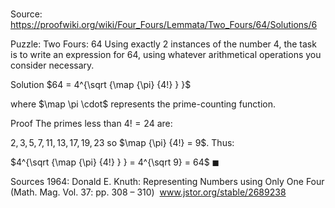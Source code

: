 # 

Source: https://proofwiki.org/wiki/Four_Fours/Lemmata/Two_Fours/64/Solutions/6



Puzzle: Two Fours: $64$
Using exactly $2$ instances of the number $4$, the task is to write an expression for $64$, using whatever arithmetical operations you consider necessary.


Solution
$64 = 4^{\sqrt {\map {\pi} {4!} } }$

where $\map \pi \cdot$ represents the prime-counting function.


Proof
The primes less than $4! = 24$ are:

$2, 3, 5, 7, 11, 13, 17, 19, 23$
so $\map {\pi} {4!} = 9$.
Thus:

$4^{\sqrt {\map {\pi} {4!} } } = 4^{\sqrt 9} = 64$
$\blacksquare$


Sources
1964: Donald E. Knuth: Representing Numbers using Only One Four (Math. Mag. Vol. 37: pp. 308 – 310)  www.jstor.org/stable/2689238




